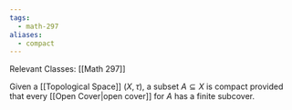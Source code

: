 ```yaml
---
tags:
  - math-297
aliases:
  - compact
---
```

Relevant Classes: [[Math 297]]

Given a [[Topological Space]] $(X, \tau)$, a subset $A \subseteq X$ is compact provided that every [[Open Cover|open cover]] for $A$ has a finite subcover.